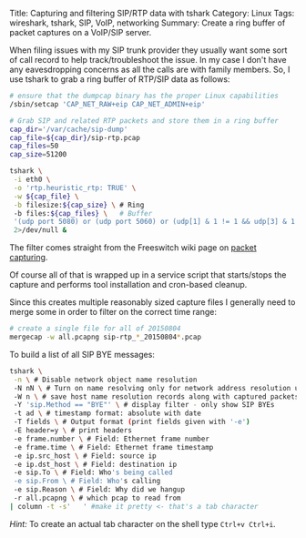 Title: Capturing and filtering SIP/RTP data with tshark
Category: Linux
Tags: wireshark, tshark, SIP, VoIP, networking
Summary: Create a ring buffer of packet captures on a VoIP/SIP server.

When filing issues with my SIP trunk provider they usually want some sort of call record to help track/troubleshoot the issue. In my case I don't have any eavesdropping concerns as all the calls are with family members. So, I use tshark to grab a ring buffer of RTP/SIP data as follows:

```bash
# ensure that the dumpcap binary has the proper Linux capabilities
/sbin/setcap 'CAP_NET_RAW+eip CAP_NET_ADMIN+eip'

# Grab SIP and related RTP packets and store them in a ring buffer
cap_dir='/var/cache/sip-dump'
cap_file=${cap_dir}/sip-rtp.pcap
cap_files=50
cap_size=51200

tshark \
 -i eth0 \
 -o 'rtp.heuristic_rtp: TRUE' \
 -w ${cap_file} \
 -b filesize:${cap_size} \ # Ring
 -b files:${cap_files} \   # Buffer
 '(udp port 5080) or (udp port 5060) or (udp[1] & 1 != 1 && udp[3] & 1 != 1 && udp[8] & 0x80 == 0x80 && length < 250)' \
 2>/dev/null &
```
The filter comes straight from the Freeswitch wiki page on [packet capturing](https://freeswitch.org/confluence/display/FREESWITCH/Packet+Capture#PacketCapture-tsharkakatethereal).

Of course all of that is wrapped up in a service script that starts/stops the capture and performs tool installation and cron-based cleanup.

Since this creates multiple reasonably sized capture files I generally need to merge some in order to filter on the correct time range:
```bash
# create a single file for all of 20150804
mergecap -w all.pcapng sip-rtp_*_20150804*.pcap
```

To build a list of all SIP BYE messages:
```bash
tshark \
 -n \ # Disable network object name resolution
 -N nN \ # Turn on name resolving only for network address resolution using external resolvers (e.g., DNS)
 -W n \ # save host name resolution records along with captured packets.
 -Y 'sip.Method == "BYE"' \ # display filter - only show SIP BYEs
 -t ad \ # timestamp format: absolute with date
 -T fields \ # Output format (print fields given with '-e')
 -E header=y \ # print headers
 -e frame.number \ # Field: Ethernet frame number
 -e frame.time \ # Field: Ethernet frame timestamp
 -e ip.src_host \ # Field: source ip
 -e ip.dst_host \ # Field: destination ip
 -e sip.To \ # Field: Who's being called
 -e sip.From \ # Field: Who's calling
 -e sip.Reason \ # Field: Why did we hangup
 -r all.pcapng \ # which pcap to read from
| column -t -s'   ' #make it pretty <- that's a tab character
```
*Hint:* To create an actual tab character on the shell type `Ctrl+v Ctrl+i`.
